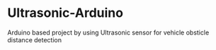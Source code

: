 # Ultrasonic-Arduino

Arduino based project by using Ultrasonic sensor for vehicle obsticle distance detection 
